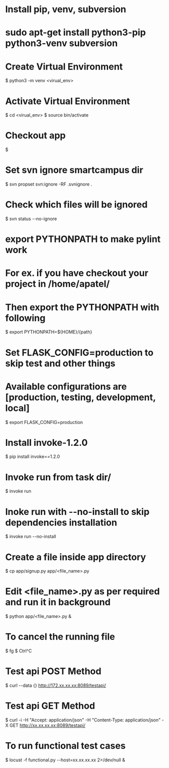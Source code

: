 # Install pip, venv, subversion
# sudo apt-get install python3-pip python3-venv subversion

# Create Virtual Environment
$ python3 -m venv <virual_env>

# Activate Virtual Environment
$ cd <virual_env>
$ source bin/activate

# Checkout app
$

# Set svn ignore smartcampus dir
$ svn propset svn:ignore -RF .svnignore .

# Check which files will be ignored
$ svn status --no-ignore

# export PYTHONPATH to make pylint work
# For ex. if you have checkout your project in /home/apatel/
# Then export the PYTHONPATH with following
$ export PYTHONPATH=${HOME}/{path}

# Set FLASK_CONFIG=production to skip test and other things
# Available configurations are [production, testing, development, local]
$ export FLASK_CONFIG=production

# Install invoke-1.2.0
$ pip install invoke==1.2.0

# Invoke run from task dir/
$ invoke run

# Inoke run with --no-install to skip dependencies installation
$ invoke run --no-install

# Create a file inside app directory
$ cp app/signup.py app/<file_name>.py

# Edit <file_name>.py as per required and run it in background
$ python app/<file_name>.py &

# To cancel the running file
$ fg
$ Ctrl^C

# Test api POST Method
$ curl --data {} http://172.xx.xx.xx:8089/testapi/

# Test api GET Method
$ curl -i -H "Accept: application/json" -H "Content-Type: application/json" -X GET http://xx.xx.xx.xx:8089/testapi/

# To run functional test cases
$ locust -f functional.py --host=xx.xx.xx.xx 2>/dev/null &
